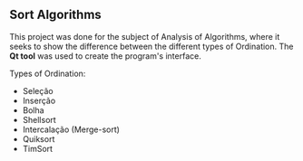 ## Sort Algorithms 

This project was done for the subject of Analysis of Algorithms, where it seeks to show the difference between the different types of Ordination. The **Qt tool** was used to create the program's interface.

Types of Ordination: <br/>
- Seleção <br/>
- Inserção <br/>
- Bolha <br/>
- Shellsort <br/>
- Intercalação (Merge-sort) <br/>
- Quiksort <br/>
- TimSort
